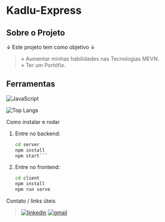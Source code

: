 <h1>Kadlu-Express</h1>

<h2>Sobre o Projeto</h2>
<p>↓ Este projeto tem como objetivo ↓ </p>

> » Aumentar minhas habilidades nas Tecnologias MEVN. <br/>
> » Ter um Portófio. 

## Ferramentas
<img alt="JavaScript" src="https://skillicons.dev/icons?i=html,js,mongodb,express,vue,node">

![Top Langs](https://github-readme-stats.vercel.app/api/top-langs/?username=davikadlu&layout=donut&theme=vue-dark&border_color=#34eb43)

Como instalar e rodar

1. Entre no backend:
   ```bash
   cd server
   npm install
   npm start```

2. Entre no frontend:
   ```bash
   cd client
   npm install
   npm run serve


Contato / links úteis
> <a href='https://www.linkedin.com/in/davi-kadlubiski-8ba114260/'><img alt='linkedin' src='https://img.shields.io/badge/LinkedIn-0077B5'></a>
> <a href='https://mail.google.com/mail/u/0/#inbox'><img alt='gmail' src='https://img.shields.io/badge/Gmail-EA4335'></a>

